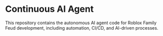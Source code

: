 # Continuous AI Agent

This repository contains the autonomous AI agent code for Roblox Family Feud development, including automation, CI/CD, and AI-driven processes.
